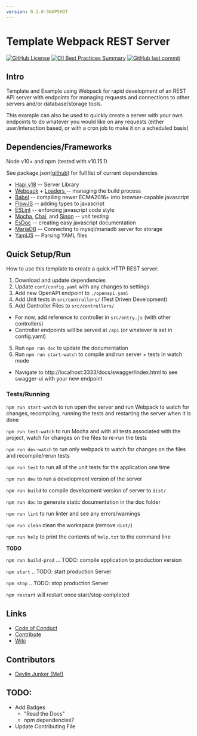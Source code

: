 ```yaml
---
version: 0.1.0-SNAPSHOT
---
```


# Template Webpack REST Server

[![GitHub License](https://img.shields.io/github/license/devlinjunker/template.hapi.rest)](https://github.com/devlinjunker/template.hapi.rest/blob/master/LICENSE)
[![CII Best Practices Summary](https://img.shields.io/cii/summary/4288?label=core-infrastructure)](https://bestpractices.coreinfrastructure.org/en/projects/4288)
[![GitHub last commit](https://img.shields.io/github/last-commit/devlinjunker/template.hapi.rest)](https://github.com/devlinjunker/template.hapi.rest/commits/master)

## Intro

Template and Example using Webpack for rapid development of an REST API server with endpoints for managing requests and connections to other servers and/or database/storage tools.

This example can also be used to quickly create a server with your own endpoints to do whatever you would like on any requests (either user/interaction based, or with a cron job to make it on a scheduled basis)

## Dependencies/Frameworks
Node v10+ and npm
  (tested with v10.15.1)

See package.json([github](https://github.com/devlinjunker/template.webpack.fend/blob/master/package.json))
for full list of current dependencies
 - [Hapi v18](https://hapi.dev/) -- Server Library
 - [Webpack](https://webpack.js.org/) + [Loaders ](https://webpack.js.org/concepts/loaders/)-- managing the build process
 - [Babel](https://babeljs.io/) -- compiling newer ECMA2016+ into browser-capable javascript
 - [FlowJS](https://flow.org/) -- adding types to javascript
 - [ESLint](http://eslint.org/) -- enforcing javascript code style
 - [Mocha](https://mochajs.org/), [Chai](https://www.chaijs.com/), and [Sinon](https://sinonjs.org/) -- unit testing
 - [EsDoc](https://esdoc.org/) -- creating easy javascript documentation
 - [MariaDB](https://mariadb.org/) -- Connecting to mysql/mariadb server for storage
 - [YamlJS](https://openbase.io/js/yamljs) -- Parsing YAML files

## Quick Setup/Run

How to use this template to create a quick HTTP REST server:

1. Download and update dependencies
2. Update `conf/config.yaml` with any changes to settings
2. Add new OpenAPI endpoint to `./openapi.yaml`
3. Add Unit tests in `src/controllers/` (Test Driven Development)
4. Add Controller Files to `src/controllers/`
  - For now, add reference to controller in `src/entry.js` (with other controllers)
  - Controller endpoints will be served at `/api` (or whatever is set in config.yaml)
5. Run `npm run doc` to update the documentation
6. Run `npm run start-watch` to compile and run server + tests in watch mode
  - Navigate to http://localhost:3333/docs/swagger/index.html to see swagger-ui with your new endpoint

### Tests/Running

`npm run start-watch` to run open the server and run Webpack to watch for changes, recompiling, running the tests and restarting the server when it is done

`npm run test-watch` to run Mocha and with all tests associated with the project, watch for changes on the files to re-run the tests

`npm run dev-watch` to run only webpack to watch for changes on the files and recompile/rerun tests

`npm run test` to run all of the unit tests for the application one time

`npm run dev` to run a development version of the server

`npm run build` to compile development version of server to `dist/`

`npm run doc` to generate static documentation in the doc folder

`npm run lint` to run linter and see any errors/warnings

`npm run clean` clean the workspace (remove `dist/`)

`npm run help` to print the contents of `help.txt` to the command line

**TODO**

`npm run build-prod` ... TODO: compile application to production version

`npm start` .. TODO: start production Server

`npm stop` .. TODO: stop production Server

`npm restart` will restart once start/stop completed


## Links

- [Code of Conduct](CODE_OF_CONDUCT.md)
- [Contribute](CONTRIBUTING.md)
- [Wiki](wiki)

## Contributors

- [Devlin Junker (Me!)](mailto:devlinjunker@gmail.com)


## TODO:
   - Add Badges
      - "Read the Docs"
      - npm dependencies?
   - Update Contributing File

